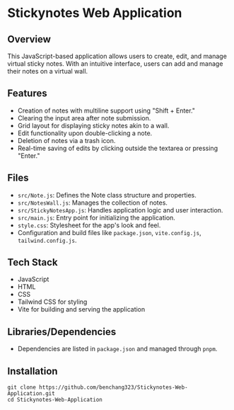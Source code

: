 # Stickynotes Web Application

## Overview
This JavaScript-based application allows users to create, edit, and manage virtual sticky notes. With an intuitive interface, users can add and manage their notes on a virtual wall.

## Features
- Creation of notes with multiline support using "Shift + Enter."
- Clearing the input area after note submission.
- Grid layout for displaying sticky notes akin to a wall.
- Edit functionality upon double-clicking a note.
- Deletion of notes via a trash icon.
- Real-time saving of edits by clicking outside the textarea or pressing "Enter."

## Files
- `src/Note.js`: Defines the Note class structure and properties.
- `src/NotesWall.js`: Manages the collection of notes.
- `src/StickyNotesApp.js`: Handles application logic and user interaction.
- `src/main.js`: Entry point for initializing the application.
- `style.css`: Stylesheet for the app's look and feel.
- Configuration and build files like `package.json`, `vite.config.js`, `tailwind.config.js`.

## Tech Stack
- JavaScript
- HTML
- CSS
- Tailwind CSS for styling
- Vite for building and serving the application

## Libraries/Dependencies
- Dependencies are listed in `package.json` and managed through `pnpm`.

## Installation
```
git clone https://github.com/benchang323/Stickynotes-Web-Application.git
cd Stickynotes-Web-Application
```
